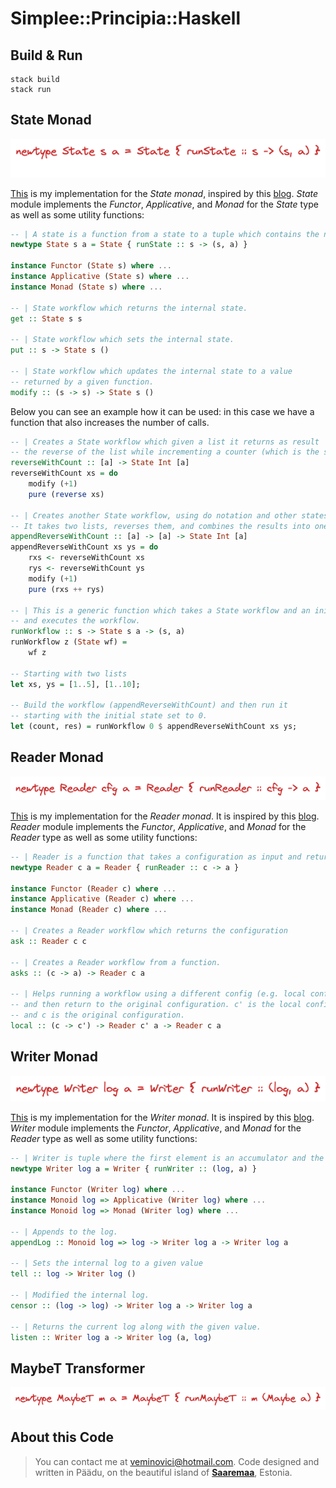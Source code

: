 # Simplee::Principia::Haskell

## Build & Run
```
stack build
stack run
```

## State Monad 

![State monad](./assets/images/state.png "State monad")

[This](https://github.com/veminovici/principia-hs/blob/master/src/State.hs) is my implementation for the *State monad*, inspired by this [blog](https://williamyaoh.com/posts/2020-07-12-deriving-state-monad.html).
*State* module implements the *Functor*, *Applicative*, and *Monad* for the *State* type as well as some utility functions:

```haskell
-- | A state is a function from a state to a tuple which contains the new state and returned value.
newtype State s a = State { runState :: s -> (s, a) }

instance Functor (State s) where ...
instance Applicative (State s) where ...
instance Monad (State s) where ...

-- | State workflow which returns the internal state.
get :: State s s

-- | State workflow which sets the internal state.
put :: s -> State s ()

-- | State workflow which updates the internal state to a value
-- returned by a given function.
modify :: (s -> s) -> State s () 
```

Below you can see an example how it can be used: in this case we have a function that also increases the number of calls.

```haskell
-- | Creates a State workflow which given a list it returns as result 
-- the reverse of the list while incrementing a counter (which is the state).
reverseWithCount :: [a] -> State Int [a]
reverseWithCount xs = do
    modify (+1)
    pure (reverse xs)

-- | Creates another State workflow, using do notation and other states.
-- It takes two lists, reverses them, and combines the results into one list.
appendReverseWithCount :: [a] -> [a] -> State Int [a]
appendReverseWithCount xs ys = do
    rxs <- reverseWithCount xs
    rys <- reverseWithCount ys
    modify (+1)
    pure (rxs ++ rys)

-- | This is a generic function which takes a State workflow and an initial state
-- and executes the workflow.
runWorkflow :: s -> State s a -> (s, a)
runWorkflow z (State wf) = 
    wf z

-- Starting with two lists
let xs, ys = [1..5], [1..10];

-- Build the workflow (appendReverseWithCount) and then run it
-- starting with the initial state set to 0.
let (count, res) = runWorkflow 0 $ appendReverseWithCount xs ys;
```

## Reader Monad

![Reader monad](./assets/images/reader.png "Reader monad")

[This](https://github.com/veminovici/principia-hs/blob/master/src/Reader.hs) is my implementation for the *Reader monad*. It is inspired by this [blog](https://williamyaoh.com/posts/2020-07-19-deriving-reader-monad.html).
*Reader* module implements the *Functor*, *Applicative*, and *Monad* for the *Reader* type as well as some utility functions:

```haskell
-- | Reader is a function that takes a configuration as input and returns a value.
newtype Reader c a = Reader { runReader :: c -> a }

instance Functor (Reader c) where ...
instance Applicative (Reader c) where ...
instance Monad (Reader c) where ...

-- | Creates a Reader workflow which returns the configuration
ask :: Reader c c

-- | Creates a Reader workflow from a function.
asks :: (c -> a) -> Reader c a

-- | Helps running a workflow using a different config (e.g. local configuration)
-- and then return to the original configuration. c' is the local configuration
-- and c is the original configuration.
local :: (c -> c') -> Reader c' a -> Reader c a
```

## Writer Monad

![Writer monad](./assets/images/writer.png "Writer monad")

[This](https://github.com/veminovici/principia-hs/blob/master/src/Writer.hs) is my implementation for the *Writer monad*. It is inspired by this [blog](https://williamyaoh.com/posts/2020-07-26-deriving-writer-monad.html).
*Writer* module implements the *Functor*, *Applicative*, and *Monad* for the *Reader* type as well as some utility functions:

```haskell
-- | Writer is tuple where the first element is an accumulator and the second one is a returned value.
newtype Writer log a = Writer { runWriter :: (log, a) }

instance Functor (Writer log) where ...
instance Monoid log => Applicative (Writer log) where ...
instance Monoid log => Monad (Writer log) where ...

-- | Appends to the log.
appendLog :: Monoid log => log -> Writer log a -> Writer log a

-- | Sets the internal log to a given value
tell :: log -> Writer log ()

-- | Modified the internal log.
censor :: (log -> log) -> Writer log a -> Writer log a

-- | Returns the current log along with the given value.
listen :: Writer log a -> Writer log (a, log)
```

## MaybeT Transformer

![MaybeT trasformer](./assets/images/maybet.png "MaybeT trasformer")


## About this Code

> You can contact me at veminovici@hotmail.com. Code designed and written in Päädu, on the beautiful island of [**Saaremaa**](https://goo.gl/maps/DmB9ewY2R3sPGFnTA), Estonia.
